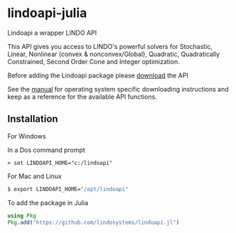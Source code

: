 # lindoapi-julia

Lindoapi a wrapper LINDO API 

This API gives you access to LINDO's powerful solvers for Stochastic, Linear, Nonlinear (convex & nonconvex/Global), Quadratic, Quadratically Constrained, Second Order Cone and Integer optimization.

Before adding the Lindoapi package please [download](https://www.lindo.com/index.php/ls-downloads/try-lindo-api) the API

See the [manual](https://www.lindo.com/downloads/PDF/API.pdf) for operating system specific downloading instructions and keep as a reference for the available API functions.

## Installation

For Windows

In a Dos command prompt 

```dos
> set LINDOAPI_HOME="c:/lindoapi"
```

For Mac and Linux
```sh
$ export LINDOAPI_HOME="/opt/lindoapi"  
```

To add the package in Julia
```julia
using Pkg
Pkg.add("https://github.com/lindosystems/lindoapi.jl")
```
